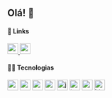 ## Olá! :wave:

#### :link: Links
<p>
<a href='https://linkedin.com/in/diegoraian' target='_blank'>
<img height='24' src='https://user-images.githubusercontent.com/56923620/192839693-2ae81578-174d-42c3-b006-9a0f501f5f07.png' />
</a>
  
<a target='_blank' href='https://diegofrr.github.io/portfolio' target='_blank'>
<img height='24' src='https://user-images.githubusercontent.com/56923620/192851734-8837dda8-cf8f-4407-aedd-a6be5b02f96d.png' />
</a>
</p>

#### 👨‍💻 Tecnologias

<p>
<img alt='react'          height='24'     src='https://user-images.githubusercontent.com/56923620/197418580-b461aa51-9868-457d-b7b6-0e8e8906d973.png' />
<img alt='next'           height='24'     src='https://user-images.githubusercontent.com/56923620/197418506-0d32a10e-0e2f-4932-a04a-0191aa58d8f6.png' />
<img alt='node'           height='24'     src='https://user-images.githubusercontent.com/56923620/197419201-43cc99e6-fa4f-4cfb-88bf-60f3d1f7b9b8.png' />
<img alt='react native'   height='24'     src='https://user-images.githubusercontent.com/56923620/197419557-101e175d-b7f2-44a1-a455-d605d8aebbbb.png' />
<img alt='javascript'     height='24'     src='https://user-images.githubusercontent.com/56923620/197418706-caa03426-4619-476c-9190-d544a688f38c.png' />
<img alt='typescript'     height='24'     src='https://user-images.githubusercontent.com/56923620/197418691-b5f58c80-5973-41dc-a86a-78d94d43e7bd.png' />
<img alt='css'            height='24'     src='https://user-images.githubusercontent.com/56923620/197418849-85bf05c1-2115-4164-b814-a8f2d1e43d97.png' />
<img alt='html'           height='24'     src='https://user-images.githubusercontent.com/56923620/197418858-41d3bf55-e8bb-40b0-9c06-e9833ac42f33.png' />
</p>
